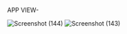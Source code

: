 APP VIEW-

![Screenshot (144)](https://github.com/vinayp9399/E-commerce-website/assets/111950221/f65516ed-e185-4181-a6fb-8969d9f6483e)
![Screenshot (143)](https://github.com/vinayp9399/E-commerce-website/assets/111950221/50b5a5f8-1caf-480b-a317-deb1da90c14e)
